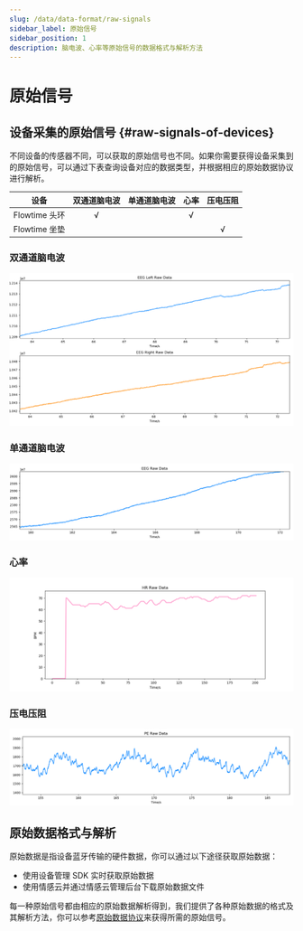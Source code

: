 ```yaml
---
slug: /data/data-format/raw-signals
sidebar_label: 原始信号
sidebar_position: 1
description: 脑电波、心率等原始信号的数据格式与解析方法
---
```


# 原始信号

## 设备采集的原始信号 {#raw-signals-of-devices}

不同设备的传感器不同，可以获取的原始信号也不同。如果你需要获得设备采集到的原始信号，可以通过下表查询设备对应的数据类型，并根据相应的原始数据协议进行解析。

| 设备 | 双通道脑电波 | 单通道脑电波 | 心率 | 压电压阻 |
| :---: | :---: | :---: | :---: | :---: |
| Flowtime 头环 | √ |  | √ |  |
| Flowtime 坐垫 |  |  |  | √ |

### 双通道脑电波

![双通道脑电波](./image/eeg-raw-signal-zoom.png)

### 单通道脑电波

![单通道脑电波](./image/sceeg-raw-signal-zoom.png)

### 心率

![心率](./image/hr-raw-signal.png)

### 压电压阻

![压电压阻](./image/pepr-raw-signal-zoom.png)

## 原始数据格式与解析

原始数据是指设备蓝牙传输的硬件数据，你可以通过以下途径获取原始数据：

- 使用设备管理 SDK 实时获取原始数据
- 使用情感云并通过情感云管理后台下载原始数据文件

每一种原始信号都由相应的原始数据解析得到，我们提供了各种原始数据的格式及其解析方法，你可以参考[原始数据协议](../raw-data-protocol)来获得所需的原始信号。
